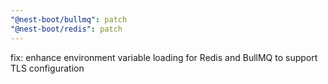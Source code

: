```yaml
---
"@nest-boot/bullmq": patch
"@nest-boot/redis": patch
---
```


fix: enhance environment variable loading for Redis and BullMQ to support TLS configuration
